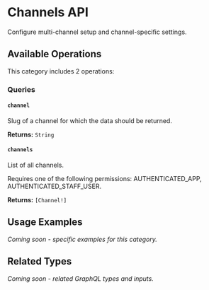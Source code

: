 # Channels API

Configure multi-channel setup and channel-specific settings.

## Available Operations

This category includes 2 operations:

### Queries

#### `channel`

Slug of a channel for which the data should be returned.

**Returns:** `String`

#### `channels`

List of all channels.
  
  Requires one of the following permissions: AUTHENTICATED_APP, AUTHENTICATED_STAFF_USER.

**Returns:** `[Channel!]`

## Usage Examples

*Coming soon - specific examples for this category.*

## Related Types

*Coming soon - related GraphQL types and inputs.*

